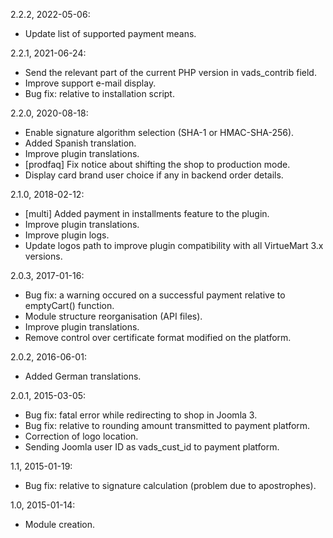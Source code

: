 2.2.2, 2022-05-06:
- Update list of supported payment means.

2.2.1, 2021-06-24:
- Send the relevant part of the current PHP version in vads_contrib field.
- Improve support e-mail display.
- Bug fix: relative to installation script.

2.2.0, 2020-08-18:
- Enable signature algorithm selection (SHA-1 or HMAC-SHA-256).
- Added Spanish translation.
- Improve plugin translations.
- [prodfaq] Fix notice about shifting the shop to production mode.
- Display card brand user choice if any in backend order details.

2.1.0, 2018-02-12:
- [multi] Added payment in installments feature to the plugin.
- Improve plugin translations.
- Improve plugin logs.
- Update logos path to improve plugin compatibility with all VirtueMart 3.x versions.

2.0.3, 2017-01-16:
- Bug fix: a warning occured on a successful payment relative to emptyCart() function.
- Module structure reorganisation (API files).
- Improve plugin translations.
- Remove control over certificate format modified on the platform.

2.0.2, 2016-06-01:
- Added German translations.

2.0.1, 2015-03-05:
- Bug fix: fatal error while redirecting to shop in Joomla 3.
- Bug fix: relative to rounding amount transmitted to payment platform.
- Correction of logo location.
- Sending Joomla user ID as vads_cust_id to payment platform.

1.1, 2015-01-19:
- Bug fix: relative to signature calculation (problem due to apostrophes).

1.0, 2015-01-14:
- Module creation.